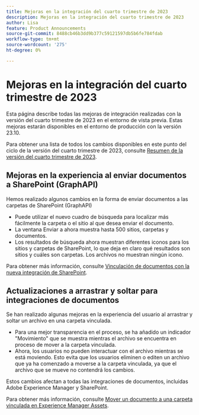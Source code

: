 ```yaml
---
title: Mejoras en la integración del cuarto trimestre de 2023
description: Mejoras en la integración del cuarto trimestre de 2023
author: Lisa
feature: Product Announcements
source-git-commit: 8488cb46b3dd9b377c59121597db5b6fe784fdab
workflow-type: tm+mt
source-wordcount: '275'
ht-degree: 0%

---
```


# Mejoras en la integración del cuarto trimestre de 2023

Esta página describe todas las mejoras de integración realizadas con la versión del cuarto trimestre de 2023 en el entorno de vista previa. Estas mejoras estarán disponibles en el entorno de producción con la versión 23.10.

Para obtener una lista de todos los cambios disponibles en este punto del ciclo de la versión del cuarto trimestre de 2023, consulte [Resumen de la versión del cuarto trimestre de 2023](/help/quicksilver/product-announcements/product-releases/23-q4-release-activity/23-q4-release-overview.md).

## Mejoras en la experiencia al enviar documentos a SharePoint (GraphAPI)

Hemos realizado algunos cambios en la forma de enviar documentos a las carpetas de SharePoint (GraphAPI)

* Puede utilizar el nuevo cuadro de búsqueda para localizar más fácilmente la carpeta o el sitio al que desea enviar el documento.
* La ventana Enviar a ahora muestra hasta 500 sitios, carpetas y documentos.
* Los resultados de búsqueda ahora muestran diferentes iconos para los sitios y carpetas de SharePoint, lo que deja en claro qué resultados son sitios y cuáles son carpetas. Los archivos no muestran ningún icono.

Para obtener más información, consulte [Vinculación de documentos con la nueva integración de SharePoint](/help/quicksilver/administration-and-setup/configure-integrations/configure-sharepoint-integration.md#link-documents-through-the-new-sharepoint-integration).

## Actualizaciones a arrastrar y soltar para integraciones de documentos

Se han realizado algunas mejoras en la experiencia del usuario al arrastrar y soltar un archivo en una carpeta vinculada.

* Para una mejor transparencia en el proceso, se ha añadido un indicador &quot;Movimiento&quot; que se muestra mientras el archivo se encuentra en proceso de mover a la carpeta vinculada.
* Ahora, los usuarios no pueden interactuar con el archivo mientras se está moviendo. Esto evita que los usuarios eliminen o editen un archivo que ya ha comenzado a moverse a la carpeta vinculada, ya que el archivo que se mueve no contendrá los cambios.

Estos cambios afectan a todas las integraciones de documentos, incluidas Adobe Experience Manager y SharePoint.

Para obtener más información, consulte [Mover un documento a una carpeta vinculada en Experience Manager Assets](/help/quicksilver/documents/adobe-workfront-for-experience-manager-assets-essentials/send-to-aem.md#move-a-document-to-a-linked-folder-in-experience-manager-assets).

